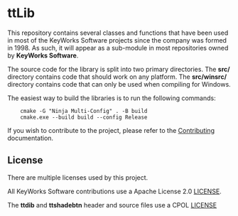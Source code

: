 # ttLib

This repository contains several classes and functions that have been used in most of the KeyWorks Software projects since the company was formed in 1998. As such, it will appear as a sub-module in most repositories owned by **KeyWorks Software**.

The source code for the library is split into two primary directories. The **src/** directory contains code that should work on any platform. The **src/winsrc/** directory contains code that can only be used when compiling for Windows.

The easiest way to build the libraries is to run the following commands:

```
    cmake -G "Ninja Multi-Config" . -B build
    cmake.exe --build build --config Release
```

If you wish to contribute to the project, please refer to the [Contributing](CONTRIBUTING.md) documentation.

## License

There are multiple licenses used by this project.

All KeyWorks Software contributions use a Apache License 2.0 [LICENSE](LICENSE).

The **ttdib** and **ttshadebtn** header and source files use a CPOL [LICENSE](license_code_project.htm)
